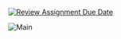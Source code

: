 [![Review Assignment Due Date](https://classroom.github.com/assets/deadline-readme-button-24ddc0f5d75046c5622901739e7c5dd533143b0c8e959d652212380cedb1ea36.svg)](https://classroom.github.com/a/B9F4RYVR)

![Main](https://github.com/majoers/avans-devops-2324-michiel/actions/workflows/ci-api.yml/badge.svg)